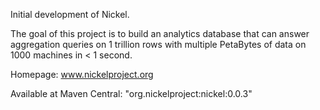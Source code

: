 Initial development of Nickel. 

The goal of this project is to build an analytics database
that can answer aggregation queries on 1 trillion rows with multiple PetaBytes of data on 
1000 machines in < 1 second.

Homepage: www.nickelproject.org

Available at Maven Central: "org.nickelproject:nickel:0.0.3"